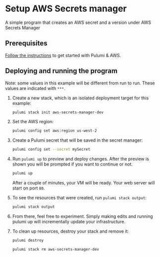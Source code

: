 # Setup AWS Secrets manager

A simple program that creates an AWS secret and a version under AWS Secrets Manager

## Prerequisites

[Follow the instructions](https://www.pulumi.com/docs/clouds/aws/get-started/begin/)
to get started with Pulumi & AWS.

## Deploying and running the program

Note: some values in this example will be different from run to run.
These values are indicated with `***`.

1. Create a new stack, which is an isolated deployment target for this example:

    ```bash
    pulumi stack init aws-secrets-manager-dev
    ```

2.  Set the AWS region:

    ```bash
    pulumi config set aws:region us-west-2
    ```

3. Create a Pulumi secret that will be saved in the secret manager:

    ```bash
    pulumi config set --secret mySecret
    ```

4. Run `pulumi up` to preview and deploy changes. After the preview is shown
   you will be prompted if you want to continue or not.

    ```bash
    pulumi up
    ```

    After a couple of minutes, your VM will be ready. Your web server will start on port `80`.

5. To see the resources that were created, run `pulumi stack output`:

    ```bash
    pulumi stack output
    ```

6. From there, feel free to experiment. Simply making edits and running pulumi up will incrementally update your infrastructure.

7. To clean up resources, destroy your stack and remove it:

    ```bash
    pulumi destroy
    ```
    ```bash
    pulumi stack rm aws-secrets-manager-dev
    ```